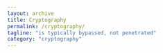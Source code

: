 ```yaml
---
layout: archive
title: Cryptography
permalink: /cryptography/
tagline: "is typically bypassed, not penetrated"
category: "cryptography"
---
```

